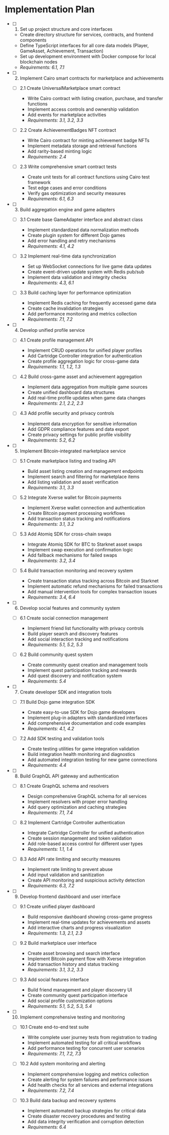 # Implementation Plan

- [ ] 1. Set up project structure and core interfaces
  - Create directory structure for services, contracts, and frontend components
  - Define TypeScript interfaces for all core data models (Player, GameAsset, Achievement, Transaction)
  - Set up development environment with Docker compose for local blockchain nodes
  - _Requirements: 6.1, 7.1_

- [ ] 2. Implement Cairo smart contracts for marketplace and achievements
  - [ ] 2.1 Create UniversalMarketplace smart contract
    - Write Cairo contract with listing creation, purchase, and transfer functions
    - Implement access controls and ownership validation
    - Add events for marketplace activities
    - _Requirements: 3.1, 3.2, 3.3_

  - [ ] 2.2 Create AchievementBadges NFT contract
    - Write Cairo contract for minting achievement badge NFTs
    - Implement metadata storage and retrieval functions
    - Add rarity-based minting logic
    - _Requirements: 2.4_

  - [ ] 2.3 Write comprehensive smart contract tests
    - Create unit tests for all contract functions using Cairo test framework
    - Test edge cases and error conditions
    - Verify gas optimization and security measures
    - _Requirements: 6.1, 6.3_

- [ ] 3. Build aggregation engine and game adapters
  - [ ] 3.1 Create base GameAdapter interface and abstract class
    - Implement standardized data normalization methods
    - Create plugin system for different Dojo games
    - Add error handling and retry mechanisms
    - _Requirements: 4.1, 4.2_

  - [ ] 3.2 Implement real-time data synchronization
    - Set up WebSocket connections for live game data updates
    - Create event-driven update system with Redis pub/sub
    - Implement data validation and integrity checks
    - _Requirements: 4.3, 6.1_

  - [ ] 3.3 Build caching layer for performance optimization
    - Implement Redis caching for frequently accessed game data
    - Create cache invalidation strategies
    - Add performance monitoring and metrics collection
    - _Requirements: 7.1, 7.2_

- [ ] 4. Develop unified profile service
  - [ ] 4.1 Create profile management API
    - Implement CRUD operations for unified player profiles
    - Add Cartridge Controller integration for authentication
    - Create profile aggregation logic for cross-game data
    - _Requirements: 1.1, 1.2, 1.3_

  - [ ] 4.2 Build cross-game asset and achievement aggregation
    - Implement data aggregation from multiple game sources
    - Create unified dashboard data structures
    - Add real-time profile updates when game data changes
    - _Requirements: 2.1, 2.2, 2.3_

  - [ ] 4.3 Add profile security and privacy controls
    - Implement data encryption for sensitive information
    - Add GDPR compliance features and data export
    - Create privacy settings for public profile visibility
    - _Requirements: 5.2, 6.2_

- [ ] 5. Implement Bitcoin-integrated marketplace service
  - [ ] 5.1 Create marketplace listing and trading API
    - Build asset listing creation and management endpoints
    - Implement search and filtering for marketplace items
    - Add listing validation and asset verification
    - _Requirements: 3.1, 3.3_

  - [ ] 5.2 Integrate Xverse wallet for Bitcoin payments
    - Implement Xverse wallet connection and authentication
    - Create Bitcoin payment processing workflows
    - Add transaction status tracking and notifications
    - _Requirements: 3.1, 3.2_

  - [ ] 5.3 Add Atomiq SDK for cross-chain swaps
    - Integrate Atomiq SDK for BTC to Starknet asset swaps
    - Implement swap execution and confirmation logic
    - Add fallback mechanisms for failed swaps
    - _Requirements: 3.2, 3.4_

  - [ ] 5.4 Build transaction monitoring and recovery system
    - Create transaction status tracking across Bitcoin and Starknet
    - Implement automatic refund mechanisms for failed transactions
    - Add manual intervention tools for complex transaction issues
    - _Requirements: 3.4, 6.4_

- [ ] 6. Develop social features and community system
  - [ ] 6.1 Create social connection management
    - Implement friend list functionality with privacy controls
    - Build player search and discovery features
    - Add social interaction tracking and notifications
    - _Requirements: 5.1, 5.2, 5.3_

  - [ ] 6.2 Build community quest system
    - Create community quest creation and management tools
    - Implement quest participation tracking and rewards
    - Add quest discovery and notification system
    - _Requirements: 5.4_

- [ ] 7. Create developer SDK and integration tools
  - [ ] 7.1 Build Dojo game integration SDK
    - Create easy-to-use SDK for Dojo game developers
    - Implement plug-in adapters with standardized interfaces
    - Add comprehensive documentation and code examples
    - _Requirements: 4.1, 4.2_

  - [ ] 7.2 Add SDK testing and validation tools
    - Create testing utilities for game integration validation
    - Build integration health monitoring and diagnostics
    - Add automated integration testing for new game connections
    - _Requirements: 4.4_

- [ ] 8. Build GraphQL API gateway and authentication
  - [ ] 8.1 Create GraphQL schema and resolvers
    - Design comprehensive GraphQL schema for all services
    - Implement resolvers with proper error handling
    - Add query optimization and caching strategies
    - _Requirements: 7.1, 7.4_

  - [ ] 8.2 Implement Cartridge Controller authentication
    - Integrate Cartridge Controller for unified authentication
    - Create session management and token validation
    - Add role-based access control for different user types
    - _Requirements: 1.1, 1.4_

  - [ ] 8.3 Add API rate limiting and security measures
    - Implement rate limiting to prevent abuse
    - Add input validation and sanitization
    - Create API monitoring and suspicious activity detection
    - _Requirements: 6.3, 7.2_

- [ ] 9. Develop frontend dashboard and user interface
  - [ ] 9.1 Create unified player dashboard
    - Build responsive dashboard showing cross-game progress
    - Implement real-time updates for achievements and assets
    - Add interactive charts and progress visualization
    - _Requirements: 1.3, 2.1, 2.3_

  - [ ] 9.2 Build marketplace user interface
    - Create asset browsing and search interface
    - Implement Bitcoin payment flow with Xverse integration
    - Add transaction history and status tracking
    - _Requirements: 3.1, 3.2, 3.3_

  - [ ] 9.3 Add social features interface
    - Build friend management and player discovery UI
    - Create community quest participation interface
    - Add social profile customization options
    - _Requirements: 5.1, 5.2, 5.3, 5.4_

- [ ] 10. Implement comprehensive testing and monitoring
  - [ ] 10.1 Create end-to-end test suite
    - Write complete user journey tests from registration to trading
    - Implement automated testing for all critical workflows
    - Add performance testing for concurrent user scenarios
    - _Requirements: 7.1, 7.2, 7.3_

  - [ ] 10.2 Add system monitoring and alerting
    - Implement comprehensive logging and metrics collection
    - Create alerting for system failures and performance issues
    - Add health checks for all services and external integrations
    - _Requirements: 7.2, 7.4_

  - [ ] 10.3 Build data backup and recovery systems
    - Implement automated backup strategies for critical data
    - Create disaster recovery procedures and testing
    - Add data integrity verification and corruption detection
    - _Requirements: 6.4_